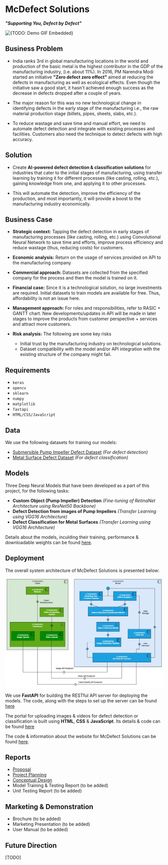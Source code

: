 # McDefect Solutions

**_"Supporting You, Defect by Defect"_**

![{TODO: Demo GIF Embedded}]()

## Business Problem

- India ranks 3rd in global manufacturing locations in the world and production of the basic metal is the highest contributor in the GDP of the manufacturing industry, (i.e. about 11%). In 2016, PM Narendra Modi started an initiative __"​Zero defect zero effect​"__ aimed at reducing the defects in manufacturing as well as ecological effects. Even though the initiative saw a good start, it hasn't achieved enough success as the
decrease in defects dropped after a couple of years.

- The major reason for this was no new technological change in identifying defects in the early stage of the manufacturing i.e., the raw material production stage (billets, pipes, sheets, slabs, etc.).

- To reduce wastage and save time and manual effort, we need to automate defect detection and integrate with existing processes and facilities. Customers also need the technique to detect defects with high accuracy.

## Solution

- Create __AI-powered defect detection & classification solutions__ for industries that cater to the initial stages of manufacturing, using transfer learning by training it for different processes (like casting, rolling, etc.), gaining knowledge from one, and applying it to other processes.

- This will automate the detection, improve the efficiency of the production, and most importantly, it will provide a boost to the manufacturing industry economically.

## Business Case

- **Strategic context:** Tapping the defect detection in early stages of manufacturing processes (like casting, rolling, etc.) using Convolutional Neural Network to save time and efforts, improve process efficiency and reduce wastage (thus, reducing costs) for customers.

- **Economic analysis:** Return on the usage of services provided on API to the manufacturing company

- **Commercial approach:** Datasets are collected from the specified company for the process and then the model is trained on it.

- **Financial case:** Since it is a technological solution, no large investments are required. Initial datasets to train models are available for free. Thus, affordability is not an issue here.

- **Management approach:** For roles and responsibilities, refer to RASIC + GANTT chart. New developments/updates in API will be made in later stages to improve the products from customer perspective + services and attract more customers.

- **Risk analysis:** The following are some key risks
    -  Initial trust by the manufacturing industry on technological solutions.
    -  Dataset compatibility with the model and/or API integration with the existing structure of the company might fail.


## Requirements

- `keras`
- `opencv`
- `sklearn`
- `numpy`
- `matplotlib`
- `fastapi`
- `HTML/CSS/JavaScript`

## Data

We use the following datasets for training our models:

- [Submersible Pump Impeller Defect Dataset](https://www.kaggle.com/ravirajsinh45/real-life-industrial-dataset-of-casting-product) _(For defect detection)_
- [Metal Surface Defect Dataset](https://www.kaggle.com/fantacher/neu-metal-surface-defects-data) _(For defect classification)_

## Models

Three Deep Neural Models that have been developed as a part of this project, for the following tasks:

- __Custom Object (Pump Impeller) Detection__ _(Fine-tuning of RetinaNet Architecture using ResNet50 Backbone)_
- __Defect Detection from images of Pump Impellers__ _(Transfer Learning using VGG16 Architecture)_
- __Defect Classification for Metal Surfaces__ _(Transfer Learning using VGG16 Architecture)_

Details about the models, inculding their training, performance & downloadable weights can be found [here](./models/README.md).

## Deployment
The overall system architecture of McDefect Solutions is presented below:

![UML Component Diagram](./figures/uml_component_diagram.jpg)

We use __FastAPI__ for building the RESTful API server for deploying the models. The code, along with the steps to set up the server can be found [here](./server/README.md)

The portal for uploading images & videos for defect detection or classification is built using __HTML__, __CSS__ & __JavaScript__. Its details & code can be found [here](./client_portal/README.md)

The code & information about the website for McDefect Solutions can be found [here](./website/README.md).

## Reports

- [Proposal](./reports/1_ProjectProposal.pdf)
- [Project Planning](./reports/2_ProjectPlanning.pdf)
- [Conceptual Design](./reports/3_ConceptualDesignReport.pdf)
- Model Training & Testing Report (to be added)
- Unit Testing Report (to be added)


## Marketing & Demonstration

- Brochure (to be added)
- Marketing Presentation (to be added)
- User Manual (to be added)

## Future Direction

[TODO]

